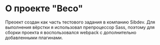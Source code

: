 # О проекте "Beco"

Преоект создан как часть тестового задания в компанию Sibdev. Для выполнения вёрстки я использовал препроцессор Sass, поэтому для сборки проекта я воспользовался webpack с дополнительно добавленными плагинами.
